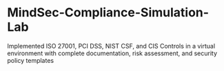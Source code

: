 # MindSec-Compliance-Simulation-Lab
 Implemented ISO 27001, PCI DSS, NIST CSF, and CIS Controls in a virtual environment with complete documentation, risk assessment, and security policy templates
